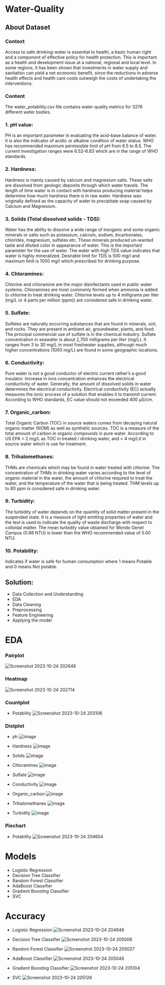 # Water-Quality

## About Dataset

### Context
Access to safe drinking-water is essential to health, a basic human right and a component of effective policy for health protection. This is important as a health and development issue at a national, regional and local level. In some regions, it has been shown that investments in water supply and sanitation can yield a net economic benefit, since the reductions in adverse health effects and health care costs outweigh the costs of undertaking the interventions.

### Content
The water_potability.csv file contains water quality metrics for 3276 different water bodies.

### 1. pH value:
PH is an important parameter in evaluating the acid–base balance of water. It is also the indicator of acidic or alkaline condition of water status. WHO has recommended maximum permissible limit of pH from 6.5 to 8.5. The current investigation ranges were 6.52–6.83 which are in the range of WHO standards.

### 2. Hardness:
Hardness is mainly caused by calcium and magnesium salts. These salts are dissolved from geologic deposits through which water travels. The length of time water is in contact with hardness producing material helps determine how much hardness there is in raw water. Hardness was originally defined as the capacity of water to precipitate soap caused by Calcium and Magnesium.

### 3. Solids (Total dissolved solids - TDS):
Water has the ability to dissolve a wide range of inorganic and some organic minerals or salts such as potassium, calcium, sodium, bicarbonates, chlorides, magnesium, sulfates etc. These minerals produced un-wanted taste and diluted color in appearance of water. This is the important parameter for the use of water. The water with high TDS value indicates that water is highly mineralized. Desirable limit for TDS is 500 mg/l and maximum limit is 1000 mg/l which prescribed for drinking purpose.

### 4. Chloramines:
Chlorine and chloramine are the major disinfectants used in public water systems. Chloramines are most commonly formed when ammonia is added to chlorine to treat drinking water. Chlorine levels up to 4 milligrams per liter (mg/L or 4 parts per million (ppm)) are considered safe in drinking water.

### 5. Sulfate:
Sulfates are naturally occurring substances that are found in minerals, soil, and rocks. They are present in ambient air, groundwater, plants, and food. The principal commercial use of sulfate is in the chemical industry. Sulfate concentration in seawater is about 2,700 milligrams per liter (mg/L). It ranges from 3 to 30 mg/L in most freshwater supplies, although much higher concentrations (1000 mg/L) are found in some geographic locations.

### 6. Conductivity:
Pure water is not a good conductor of electric current rather’s a good insulator. Increase in ions concentration enhances the electrical conductivity of water. Generally, the amount of dissolved solids in water determines the electrical conductivity. Electrical conductivity (EC) actually measures the ionic process of a solution that enables it to transmit current. According to WHO standards, EC value should not exceeded 400 μS/cm.

### 7. Organic_carbon:
Total Organic Carbon (TOC) in source waters comes from decaying natural organic matter (NOM) as well as synthetic sources. TOC is a measure of the total amount of carbon in organic compounds in pure water. According to US EPA < 2 mg/L as TOC in treated / drinking water, and < 4 mg/Lit in source water which is use for treatment.

### 8. Trihalomethanes:
THMs are chemicals which may be found in water treated with chlorine. The concentration of THMs in drinking water varies according to the level of organic material in the water, the amount of chlorine required to treat the water, and the temperature of the water that is being treated. THM levels up to 80 ppm is considered safe in drinking water.

### 9. Turbidity:
The turbidity of water depends on the quantity of solid matter present in the suspended state. It is a measure of light emitting properties of water and the test is used to indicate the quality of waste discharge with respect to colloidal matter. The mean turbidity value obtained for Wondo Genet Campus (0.98 NTU) is lower than the WHO recommended value of 5.00 NTU.

### 10. Potability:
Indicates if water is safe for human consumption where 1 means Potable and 0 means Not potable.

## Solution:
* Data Collection and Understanding
* EDA
* Data Cleaning
* Preprocessing
* Feature Engineering
* Applying the model

# EDA
### Pairplot
![Screenshot 2023-10-24 202648](https://github.com/RAUL1217/Water-Quality-Prediction-Analysis/assets/142076300/3cf2377c-f0cb-483d-bd71-5d15696ce780) 

### Heatmap
![Screenshot 2023-10-24 202714](https://github.com/RAUL1217/Water-Quality-Prediction-Analysis/assets/142076300/7acb2f96-6bb3-44b4-acd5-02e45a1ee5c8)

### Countplot
* Potability
![Screenshot 2023-10-24 203106](https://github.com/RAUL1217/Water-Quality-Prediction-Analysis/assets/142076300/3d953c53-e553-4a44-ad8d-0979c0e15b6d)

### Distplot
* ph
![image](https://github.com/RAUL1217/Water-Quality-Prediction-Analysis/assets/142076300/8365c110-4657-46ff-96b6-22c02cf79aa1)

* Hardness
![image](https://github.com/RAUL1217/Water-Quality-Prediction-Analysis/assets/142076300/b187c32c-9f43-4109-b7ba-ab8c71e3c2c7)

* Solids
![image](https://github.com/RAUL1217/Water-Quality-Prediction-Analysis/assets/142076300/74931372-c791-4f92-909d-fe5b43106a1b)

* Chloramines
![image](https://github.com/RAUL1217/Water-Quality-Prediction-Analysis/assets/142076300/70d34e22-abac-4302-83fb-0c4bf971a8a9)

* Sulfate
![image](https://github.com/RAUL1217/Water-Quality-Prediction-Analysis/assets/142076300/f097801a-c7be-4d2b-9c54-4e129a71148f)

* Conductivity
![image](https://github.com/RAUL1217/Water-Quality-Prediction-Analysis/assets/142076300/f48a1082-4abc-47ac-9664-6fcc11ef186d)

* Organic_carbon
![image](https://github.com/RAUL1217/Water-Quality-Prediction-Analysis/assets/142076300/e6000f9e-58a2-4a44-a42d-b3f1060e9191)

* Trihalomethanes
![image](https://github.com/RAUL1217/Water-Quality-Prediction-Analysis/assets/142076300/c3b1cc60-5f4b-4cb0-a25d-397cafac94a6)

* Turbidity
![image](https://github.com/RAUL1217/Water-Quality-Prediction-Analysis/assets/142076300/ae8925f8-0912-44de-ab60-f5daf7e7ecf4)


### Piechart
* Potability
![Screenshot 2023-10-24 204654](https://github.com/RAUL1217/Water-Quality-Prediction-Analysis/assets/142076300/fd994c5e-f701-4e34-b04a-3f9b407de228)


# Models
* Logistic Regression
* Decision Tree Classifier
* Random Forest Classifier
* AdaBoost Classifier
* Gradient Boosting Classifier
* SVC 

# Accuracy
* Logistic Regression
![Screenshot 2023-10-24 204946](https://github.com/RAUL1217/Water-Quality-Prediction-Analysis/assets/142076300/3ff36cc9-56cb-41e6-b58d-f473d52667a9)


* Decision Tree Classifier
![Screenshot 2023-10-24 205006](https://github.com/RAUL1217/Water-Quality-Prediction-Analysis/assets/142076300/fada0e8f-b5a8-412b-8776-e43665804709)


* Random Forest Classifier
![Screenshot 2023-10-24 205027](https://github.com/RAUL1217/Water-Quality-Prediction-Analysis/assets/142076300/fc7ae73b-2a2f-462c-bf11-46431122ad1e)


* AdaBoost Classifier
![Screenshot 2023-10-24 205046](https://github.com/RAUL1217/Water-Quality-Prediction-Analysis/assets/142076300/65eda811-af58-4a05-a1a2-33e79ab19be4)


* Gradient Boosting Classifier
![Screenshot 2023-10-24 205104](https://github.com/RAUL1217/Water-Quality-Prediction-Analysis/assets/142076300/fcfa478a-f585-47b0-8115-405fc2e2b106)


* SVC
![Screenshot 2023-10-24 205126](https://github.com/RAUL1217/Water-Quality-Prediction-Analysis/assets/142076300/3192dc5e-0dac-4d21-a802-4980d42d30b3)

